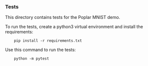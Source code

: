 <!-- Copyright (c) 2021 Graphcore Ltd. All rights reserved. -->
### Tests

This directory contains tests for the Poplar MNIST demo.

To run the tests, create a python3 virtual environment and install the
requirements:

```
    pip install -r requirements.txt
```

Use this command to run the tests:

```
    python -m pytest
```
